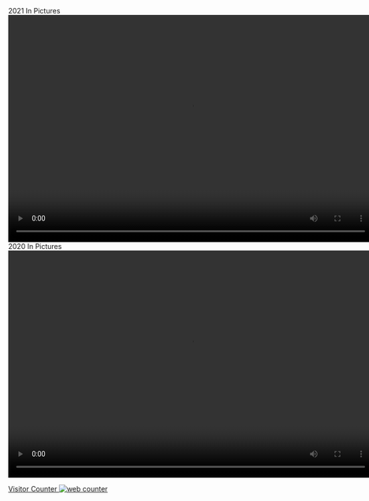 
<body> 2021 In Pictures </body>
  <video width="740" height="460" controls>
  <source src="2021 in Pictures.mp4" type="video/mp4">
  <source src="2021 in Pictures.mp4" type="video/webm">
  <p> <a href="2021 in Pictures.mp4"></a></p>
</video>

<head> </head>
<head> </head>
<head> </head>
<head> </head>

<body> 2020 In Pictures </body>
  <video width="740" height="460" controls>
  <source src="2020 in Pictures.mp4" type="video/mp4">
  <source src="2020 in Pictures.mp4" type="video/webm">
  <p> <a href="2020 in Pictures.mp4"></a></p>
</video>


<!-- hitwebcounter Code START -->
<a href="https://www.hitwebcounter.com" target="_blank">
<p>Visitor Counter 
<img src="https://hitwebcounter.com/counter/counter.php?page=7734552&style=0032&nbdigits=2&type=page&initCount=0" title="Free Counter" Alt="web counter"   border="0" />                                    
</p>                                    

